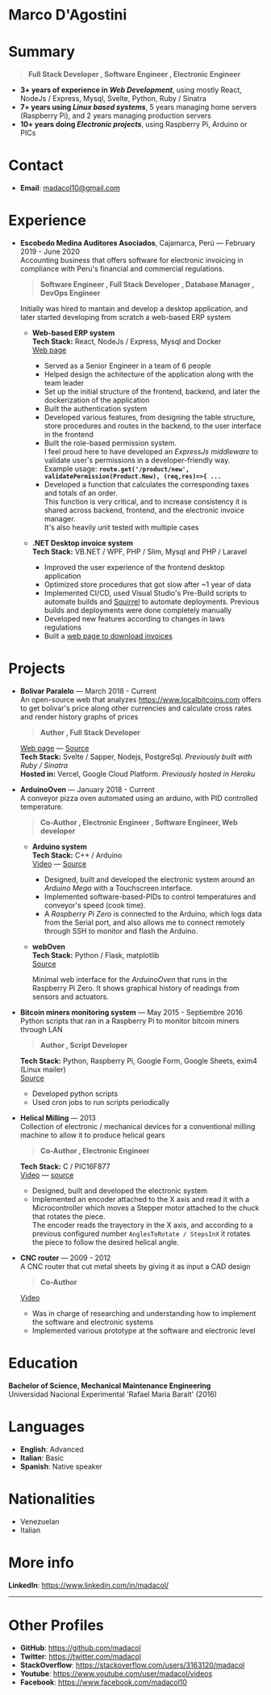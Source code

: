 
# Marco D'Agostini

# Summary

> **Full Stack Developer , Software Engineer , Electronic Engineer**

- **3+ years of experience in *Web Development***, using mostly React, NodeJs / Express, Mysql, Svelte, Python, Ruby / Sinatra
- **7+ years using *Linux based systems***, 5 years managing home servers (Raspberry Pi), and 2 years managing production servers
- **10+ years doing *Electronic projects***, using Raspberry Pi, Arduino or PICs

# Contact

- **Email**: madacol10@gmail.com

# Experience

- **Escobedo Medina Auditores Asociados**, Cajamarca, Perú  —  February 2019 - June 2020\
  Accounting business that offers software for electronic invoicing in compliance with Peru's financial and commercial regulations.

  > **Software Engineer , Full Stack Developer , Database Manager , DevOps Engineer**

  Initially was hired to mantain and develop a desktop application, and later started developing from scratch a web-based ERP system

  - **Web-based ERP system**\
    **Tech Stack:** React, NodeJs / Express, Mysql and Docker\
    [Web page](https://app.mifacturaperu.com)

    - Served as a Senior Engineer in a team of 6 people
    - Helped design the achitecture of the application along with the team leader
    - Set up the initial structure of the frontend, backend, and later the dockerization of the application
    - Built the authentication system
    - Developed various features, from designing the table structure, store procedures and routes in the backend, to the user interface in the frontend
    - Built the role-based permission system.\
    I feel proud here to have developed an *ExpressJs middleware* to validate user's permissions in a developer-friendly way.\
    Example usage: **`route.get('/product/new', validatePermission(Product.New), (req,res)=>{ ...`**
    - Developed a function that calculates the corresponding taxes and totals of an order.\
    This function is very critical, and to increase consistency it is shared across backend, frontend, and the electronic invoice manager.\
    It's also heavily unit tested with multiple cases

  - **.NET Desktop invoice system**\
    **Tech Stack:** VB.NET / WPF, PHP / Slim, Mysql and PHP / Laravel

    - Improved the user experience of the frontend desktop application
    - Optimized store procedures that got slow after ~1 year of data
    - Implemented CI/CD, used Visual Studio's Pre-Build scripts to automate builds and [Squirrel](https://github.com/Squirrel/Squirrel.Windows) to automate deployments. Previous builds and deployments were done completely manually
    - Developed new features according to changes in laws regulations
    - Built a [web page to download invoices](http://www.mifacturaperu.com/)

# Projects

- **Bolivar Paralelo** — March 2018 - Current\
  An open-source web that analyzes <https://www.localbitcoins.com> offers to get bolivar's price along other currencies and calculate cross rates and render history graphs of prices

  > **Author , Full Stack Developer**

  [Web page](https://bolivarparalelo.com) — [Source](https://github.com/madacol/bolivarparalelo)\
  **Tech Stack:** Svelte / Sapper, Nodejs, PostgreSql. *Previously built with Ruby / Sinatra*\
  **Hosted in:** Vercel, Google Cloud Platform. *Previously hosted in Heroku*

- **ArduinoOven** — January 2018 - Current\
  A conveyor pizza oven automated using an arduino, with PID controlled temperature.

  > **Co-Author , Electronic Engineer , Software Engineer, Web developer**

  - **Arduino system**\
    **Tech Stack:** C++ / Arduino\
    [Video](https://www.youtube.com/watch?v=MHU5xQRTyus) — [Source](https://github.com/madacol/ArduinoOven)

    - Designed, built and developed the electronic system around an *Arduino Mega* with a Touchscreen interface.
    - Implemented software-based-PIDs to control temperatures and conveyor's speed (cook time).
    - A *Raspberry Pi Zero* is connected to the Arduino, which logs data from the Serial port, and also allows me to connect remotely through SSH to monitor and flash the Arduino.

  - **webOven**\
    **Tech Stack:** Python / Flask, matplotlib\
    [Source](https://github.com/madacol/webOven)

    Minimal web interface for the *ArduinoOven* that runs in the Raspberry Pi Zero. It shows graphical history of readings from sensors and actuators.

- **Bitcoin miners monitoring system** — May 2015 - Septiembre 2016\
  Python scripts that ran in a Raspberry Pi to monitor bitcoin miners through LAN

  > **Author , Script Developer**

  **Tech Stack:** Python, Raspberry Pi, Google Form, Google Sheets, exim4 (Linux mailer)\
  [Source](https://github.com/madacol/bitcoin-miners-monitor)

  - Developed python scripts
  - Used cron jobs to run scripts periodically

- **Helical Milling** — 2013\
  Collection of electronic / mechanical devices for a conventional milling machine to allow it to produce helical gears

  > **Co-Author , Electronic Engineer**

  **Tech Stack:** C / PIC16F877\
  [Video](https://www.youtube.com/watch?v=wu8dKf8xgoI) — [source](https://github.com/madacol/helical-milling)

  - Designed, built and developed the electronic system
  - Implemented an encoder attached to the X axis and read it with a Microcontroller which moves a Stepper motor attached to the chuck that rotates the piece.\
  The encoder reads the trayectory in the X axis, and according to a previous configured number `AnglesToRotate / StepsInX` it rotates the piece to follow the desired helical angle.

- **CNC router** — 2009 - 2012\
  A CNC router that cut metal sheets by giving it as input a CAD design

  > **Co-Author**

  [Video](https://www.youtube.com/watch?v=joTXaflXwJw)

  - Was in charge of researching and understanding how to implement the software and electronic systems
  - Implemented various prototype at the software and electronic level

# Education

**Bachelor of Science, Mechanical Maintenance Engineering**\
Universidad Nacional Experimental 'Rafael Maria Baralt' (2016)

# Languages

- **English**: Advanced
- **Italian**: Basic
- **Spanish**: Native speaker

# Nationalities

- Venezuelan
- Italian

# More info

**LinkedIn**: <https://www.linkedin.com/in/madacol/>

---

# Other Profiles

- **GitHub**: <https://github.com/madacol>
- **Twitter**: <https://twitter.com/madacol>
- **StackOverflow**: <https://stackoverflow.com/users/3163120/madacol>
- **Youtube**: <https://www.youtube.com/user/madacol/videos>
- **Facebook**: <https://www.facebook.com/madacol10>
